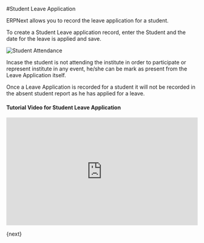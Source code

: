 #Student Leave Application 

ERPNext allows you to record the leave application for a student. 

To create a Student Leave application record, enter the Student and the date for the leave is applied and save.

<img class="screenshot" alt="Student Attendance" src="{{docs_base_url}}/assets/img/education/schedule/student-leave-application.gif">

Incase the student is not attending the institute in order to participate or represent institute in any event, he/she can be mark as present from the Leave Application itself. 

Once a Leave Application is recorded for a student it will not be recorded in the absent student report as he has applied for a leave. 

#### Tutorial Video for Student Leave Application



<div>
    <style>.embed-container { position: relative; padding-bottom: 56.25%; height: 0; overflow: hidden; max-width: 100%; } .embed-container iframe, .embed-container object, .embed-container embed { position: absolute; top: 0; left: 0; width: 100%; height: 100%; }
    </style>
    <div class='embed-container'>
        <iframe src='https://www.youtube.com/embed/NwwH5t-NKBE' frameborder='0' allowfullscreen>
        </iframe>
    </div>
</div>

{next}